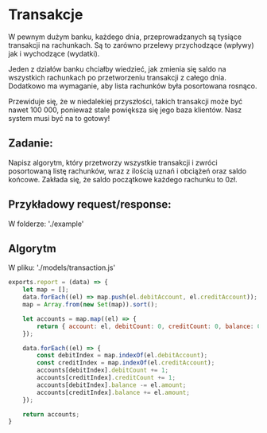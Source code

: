 # Transakcje
W pewnym dużym banku, każdego dnia, przeprowadzanych są tysiące transakcji na rachunkach. 
Są to zarówno przelewy przychodzące (wpływy) jak i wychodzące (wydatki).

Jeden z działów banku chciałby wiedzieć, jak zmienia się saldo na wszystkich rachunkach po przetworzeniu transakcji z całego dnia. 
Dodatkowo ma wymaganie, aby lista rachunków była posortowana rosnąco.

Przewiduje się, że w niedalekiej przyszłości, takich transakcji może być nawet 100 000, ponieważ stale powiększa się jego baza klientów. 
Nasz system musi być na to gotowy!

## Zadanie:
Napisz algorytm, który przetworzy wszystkie transakcji i zwróci posortowaną listę rachunków, wraz z ilością uznań i obciążeń oraz saldo końcowe.
Zakłada się, że saldo początkowe każdego rachunku to 0zł.

## Przykładowy request/response:
W folderze: './example'

## Algorytm
W pliku: './models/transaction.js'

```javascript
exports.report = (data) => {
    let map = [];
    data.forEach((el) => map.push(el.debitAccount, el.creditAccount));
    map = Array.from(new Set(map)).sort();

    let accounts = map.map((el) => {
        return { account: el, debitCount: 0, creditCount: 0, balance: 0 };
    });

    data.forEach((el) => {
        const debitIndex = map.indexOf(el.debitAccount);
        const creditIndex = map.indexOf(el.creditAccount);
        accounts[debitIndex].debitCount += 1;
        accounts[creditIndex].creditCount += 1;
        accounts[debitIndex].balance -= el.amount;
        accounts[creditIndex].balance += el.amount;
    });

    return accounts;
}
```